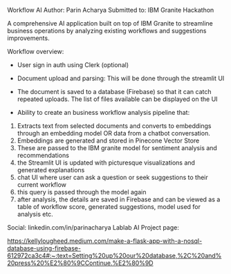 Workflow AI
Author: Parin Acharya
Submitted to: IBM Granite Hackathon

A comprehensive AI application built on top of IBM Granite to streamline business operations by analyzing existing workflows and suggestions improvements.

Workflow overview: 

- User sign in auth using Clerk (optional)

- Document upload and parsing: This will be done through the streamlit UI

- The document is saved to a database (Firebase) so that it can catch repeated uploads. The list of files available can be displayed on the UI

- Ability to create an business workflow analysis pipeline that: 

1) Extracts text from selected documents and converts to embeddings through an embedding model OR data from a chatbot conversation.
2) Embeddings are generated and stored in Pinecone Vector Store
3) These are passed to the IBM granite model for sentiment analysis and recommendations
4) the Streamlit UI is updated with picturesque visualizations and generated explanations
5) chat UI where user can ask a question or seek suggestions to their current workflow
6) this query is passed through the model again
7) after analysis, the details are saved in Firebase and can be viewed as a table of workflow score, generated suggestions, model used for analysis etc.

Social: linkedin.com/in/parinacharya
Lablab AI Project page: 

https://kellylougheed.medium.com/make-a-flask-app-with-a-nosql-database-using-firebase-612972ca3c4#:~:text=Setting%20up%20our%20database,%2C%20and%20press%20%E2%80%9CContinue.%E2%80%9D